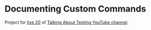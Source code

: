 # Documenting Custom Commands

Project for [live 20](https://youtu.be/ju1e5x52qvA) of [Talking About Testing YouTube channel](https://youtube.com/c/talkingabouttesting).
